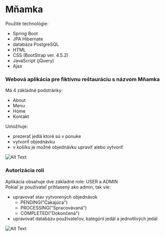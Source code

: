 <h1>Mňamka</h1>

Použité technológie:
- Spring Boot
- JPA Hibernate
- databáza PostgreSQL
- HTML
- CSS (BootStrap ver. 4.5.2)
- JavaScript (jQuery)
- Ajax

<h3> 
  Webová aplikácia pre fiktívnu reštauráciu s názvom <strong>Mňamka</strong>
</h3>

Má 4 základné podstránky:
- About
- Menu
- Home
- Kontakt

Umožňuje:
- prezerať jedlá ktoré sú v ponuke
- vytvoriť objednávku
- v košíku je možné objednávku upraviť alebo vytvoriť

![Alt Text](https://github.com/absolutty/jpa.mnamka/blob/developement/images/app-showcase_1.gif?raw=true)

<h3> 
  Autorizácia rolí
</h3>

Aplikácia obsahuje dve základné role: USER a ADMIN <br>
Pokiaľ je používateľ prihlasený ako admin, tak vie:
- upravovať stav vytvorených objednávok
  - PENDING("Čakajúca")
  - PROCESSING("Spracovávaná")
  - COMPLETED("Dokončená")
- upravovať databázu používateľov, kategórií jedál a jednotlivých jedál

![Alt Text](https://github.com/absolutty/jpa.mnamka/blob/developement/images/app-showcase_2.gif?raw=true)

